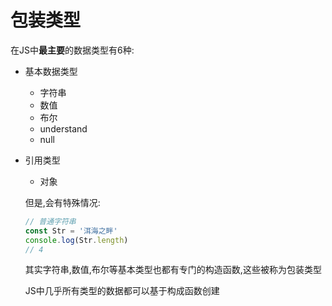 # 包装类型

在JS中**最主要**的数据类型有6种:

* 基本数据类型

    * 字符串
    * 数值
    * 布尔
    * understand
    * null

* 引用类型

    * 对象

    但是,会有特殊情况:

    ```js
    // 普通字符串
    const Str = '洱海之畔'
    console.log(Str.length)
    // 4
    ```

    其实字符串,数值,布尔等基本类型也都有专门的构造函数,这些被称为包装类型

    JS中几乎所有类型的数据都可以基于构成函数创建
